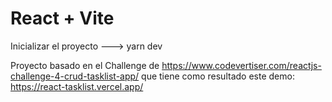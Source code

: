 # React + Vite

Inicializar el proyecto ---> yarn dev

Proyecto basado en el Challenge de https://www.codevertiser.com/reactjs-challenge-4-crud-tasklist-app/ que tiene como resultado este demo: https://react-tasklist.vercel.app/
